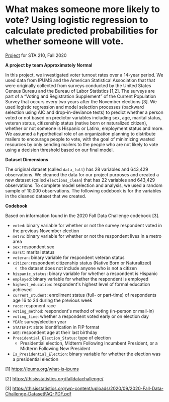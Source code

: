 # What makes someone more likely to vote? Using logistic regression to calculate predicted probabilities for whether someone will vote. 

[Project](https://sta210-fa20.netlify.app/project/) for STA 210, Fall 2020

**A project by team Approximately Normal**

In this project, we investigated voter turnout rates over a 14-year period. We 
used data from IPUMS and the American Statistical Association that that were 
originally collected from surveys conducted by the United States Census Bureau 
and the Bureau of Labor Statistics [1,2]. The surveys are part of a “Voting and 
Registration Supplement” of the Current Population Survey that occurs every two
years after the November elections [3]. We used logistic regression and model 
selection processes (backward selection using AIC and drop-in-deviance tests) to 
predict whether a person voted or not based on predictor variables including 
sex, age, marital status, veteran status, citizenship status (native born or 
naturalized citizen), whether or not someone is Hispanic or Latinx, employment 
status and more. We assumed a hypothetical role of an organization planning to 
distribute mailers to encourage people to vote, with the goal of minimizing 
wasted resources by only sending mailers to the people who are not likely to 
vote using a decision threshold based on our final model.

**Dataset Dimensions**

The original dataset (called `data_full`) has 28 variables and 643,429 observations. We cleaned the data for our project purposes and created a new dataset (called `elections_clean`) that has 22 variables and 643,429 observations. To complete model selection and analysis, we used a random sample of 10,000 observations. The following codebook is for the variables in the cleaned dataset that we created. 

**Codebook**

Based on information found in the 2020 Fall Data Challenge codebook [3].

* `voted`: binary variable for whether or not the survey respondent voted in the previous November election
* `metro`: binary variable for whether or not the respondent lives in a metro area
* `sex`: respondent sex
* `marst`: marital status
* `veteran`: binary variable for respondent veteran status
* `citizen`: respondent citizenship status (Native Born or Naturalized)
  + the dataset does not include anyone who is not a citizen
* `hispanic_status`: binary variable for whether a respondent is Hispanic
* `employed`: binary variable for whether the respondent is employed 
* `highest_education`: respondent's highest level of formal education achieved 
* `current_student`: enrollment status (full- or part-time) of respondents age 16 to 24 during the previous week
* `race`: responent race
* `voting_method`: respondent's method of voting (in-person or mail-in)
* `voting_time`: whether a respondent voted early or on election day
* `YEAR`: survey/election year
* `STATEFIP`: state identification in FIP format
* `AGE`: respondent age at their last birthday
* `Presidential_Election_Status`: type of election 
  + Presidential election, Midterm Following Incumbent President, or a Midterm Following New President
* `Is_Presidential_Election`: binary variable for whether the election was a presidential election

[1] https://ipums.org/what-is-ipums

[2] https://thisisstatistics.org/falldatachallenge/  

[3] https://thisisstatistics.org/wp-content/uploads/2020/09/2020-Fall-Data-Challenge-DatasetFAQ-PDF.pdf 
